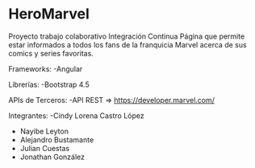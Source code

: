 # HeroMarvel
Proyecto trabajo colaborativo Integración Continua
Página que permite estar informados a todos los fans de la franquicia Marvel acerca de sus comics y series favoritas.

Frameworks:
-Angular

Librerías:
-Bootstrap 4.5

APIs de Terceros:
-API REST => https://developer.marvel.com/

Integrantes:
-Cindy Lorena Castro López
- Nayibe Leyton
- Alejandro Bustamante
- Julian Cuestas
- Jonathan González
